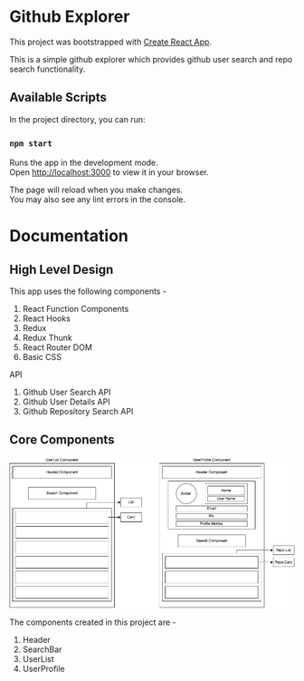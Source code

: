 # Github Explorer

This project was bootstrapped with [Create React App](https://github.com/facebook/create-react-app).

This is a simple github explorer which provides github user search and repo search functionality.

## Available Scripts

In the project directory, you can run:

### `npm start`

Runs the app in the development mode.\
Open [http://localhost:3000](http://localhost:3000) to view it in your browser.

The page will reload when you make changes.\
You may also see any lint errors in the console.

# Documentation

## High Level Design

This app uses the following components - 
1. React Function Components 
2. React Hooks
3. Redux
4. Redux Thunk
5. React Router DOM
6. Basic CSS

API
1. Github User Search API
2. Github User Details API
3. Github Repository Search API

## Core Components

<img src="https://github.com/raghavadss/github-explorer/blob/master/assets/gitexplorer.png?raw=true"/>

The components created in this project are - 
1. Header
2. SearchBar
3. UserList
4. UserProfile
